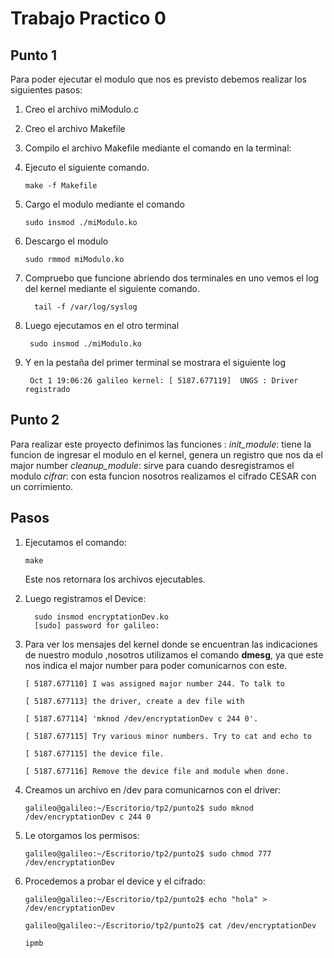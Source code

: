 # Trabajo Practico 0

## Punto 1

Para poder ejecutar el modulo que nos es previsto debemos realizar los siguientes pasos:

 1.  Creo el archivo miModulo.c
 2. Creo el archivo Makefile
 3. Compilo el archivo Makefile mediante el comando en la terminal:
 4. Ejecuto el siguiente comando. 
 

	    make -f Makefile

 5. Cargo el modulo mediante el comando
 

	    sudo insmod ./miModulo.ko

 6. Descargo el modulo 

	    sudo rmmod miModulo.ko

 7. Compruebo que funcione abriendo dos terminales en uno vemos el log del kernel mediante el siguiente comando.
 

		  tail -f /var/log/syslog

 8.  Luego ejecutamos en el otro terminal
 

		  sudo insmod ./miModulo.ko

 9. Y en la pestaña del primer terminal se mostrara el siguiente log 

	     Oct 1 19:06:26 galileo kernel: [ 5187.677119]  UNGS : Driver registrado 

 
## Punto 2

Para realizar este proyecto definimos las funciones :
*init_module*: tiene la funcion de ingresar el modulo en el kernel, genera un registro que nos da el major number
*cleanup_module*: sirve para cuando desregistramos el modulo 
*cifrar*: con esta funcion nosotros realizamos el cifrado CESAR con un corrimiento.

## Pasos
 1. Ejecutamos el comando:

	    make
	Este nos retornara los archivos ejecutables. 
 2. Luego registramos el Device:
		

	      sudo insmod encryptationDev.ko
    	  [sudo] password for galileo: 

 3. Para ver los mensajes del kernel  donde se encuentran las indicaciones de nuestro modulo ,nosotros utilizamos el comando **dmesg**, ya que este nos indica el major number para poder comunicarnos con este.
	 

		[ 5187.677110] I was assigned major number 244. To talk to

		[ 5187.677113] the driver, create a dev file with

		[ 5187.677114] 'mknod /dev/encryptationDev c 244 0'.

		[ 5187.677115] Try various minor numbers. Try to cat and echo to

		[ 5187.677115] the device file.

		[ 5187.677116] Remove the device file and module when done.



 4. Creamos un  archivo en /dev para comunicarnos con el driver:
	 

	    galileo@galileo:~/Escritorio/tp2/punto2$ sudo mknod /dev/encryptationDev c 244 0

 5. Le otorgamos los permisos:
 
		galileo@galileo:~/Escritorio/tp2/punto2$ sudo chmod 777 /dev/encryptationDev
		
 6. Procedemos a probar el device y el cifrado:
 

		galileo@galileo:~/Escritorio/tp2/punto2$ echo "hola" > /dev/encryptationDev

		galileo@galileo:~/Escritorio/tp2/punto2$ cat /dev/encryptationDev

		ipmb
